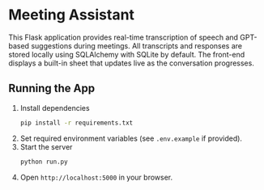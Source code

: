 # Meeting Assistant

This Flask application provides real-time transcription of speech and GPT-based suggestions during meetings. All transcripts and responses are stored locally using SQLAlchemy with SQLite by default. The front-end displays a built-in sheet that updates live as the conversation progresses.

## Running the App
1. Install dependencies
   ```bash
   pip install -r requirements.txt
   ```
2. Set required environment variables (see `.env.example` if provided).
3. Start the server
   ```bash
   python run.py
   ```
4. Open `http://localhost:5000` in your browser.
